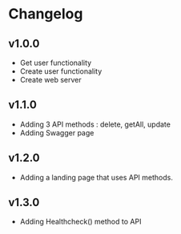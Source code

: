# Changelog 

## v1.0.0

- Get user functionality
- Create user functionality
- Create web server

## v1.1.0

 - Adding 3 API methods : delete, getAll, update
 - Adding Swagger page

## v1.2.0

- Adding a landing page that uses API methods. 

## v1.3.0

- Adding Healthcheck() method to API 